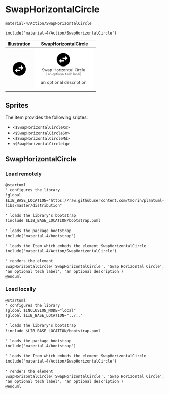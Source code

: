 # SwapHorizontalCircle


```text
material-4/Action/SwapHorizontalCircle
```

```text
include('material-4/Action/SwapHorizontalCircle')
```



| Illustration | SwapHorizontalCircle |
| :---: | :---: |
| ![illustration for Illustration](../../material-4/Action/SwapHorizontalCircle.png) | ![illustration for SwapHorizontalCircle](../../material-4/Action/SwapHorizontalCircle.Local.png) |



## Sprites
The item provides the following sriptes:

- `<$SwapHorizontalCircleXs>`
- `<$SwapHorizontalCircleSm>`
- `<$SwapHorizontalCircleMd>`
- `<$SwapHorizontalCircleLg>`





## SwapHorizontalCircle

### Load remotely
```plantuml
@startuml
' configures the library
!global $LIB_BASE_LOCATION="https://raw.githubusercontent.com/tmorin/plantuml-libs/master/distribution"

' loads the library's bootstrap
!include $LIB_BASE_LOCATION/bootstrap.puml

' loads the package bootstrap
include('material-4/bootstrap')

' loads the Item which embeds the element SwapHorizontalCircle
include('material-4/Action/SwapHorizontalCircle')

' renders the element
SwapHorizontalCircle('SwapHorizontalCircle', 'Swap Horizontal Circle', 'an optional tech label', 'an optional description')
@enduml
```

### Load locally
```plantuml
@startuml
' configures the library
!global $INCLUSION_MODE="local"
!global $LIB_BASE_LOCATION="../.."

' loads the library's bootstrap
!include $LIB_BASE_LOCATION/bootstrap.puml

' loads the package bootstrap
include('material-4/bootstrap')

' loads the Item which embeds the element SwapHorizontalCircle
include('material-4/Action/SwapHorizontalCircle')

' renders the element
SwapHorizontalCircle('SwapHorizontalCircle', 'Swap Horizontal Circle', 'an optional tech label', 'an optional description')
@enduml
```

